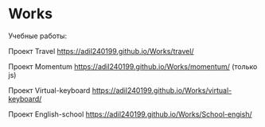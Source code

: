 # Works
Учебные работы:

Проект Travel https://adil240199.github.io/Works/travel/

Проект Momentum https://adil240199.github.io/Works/momentum/ (только js)

Проект Virtual-keyboard https://adil240199.github.io/Works/virtual-keyboard/ 

Проект English-school https://adil240199.github.io/Works/School-engish/
